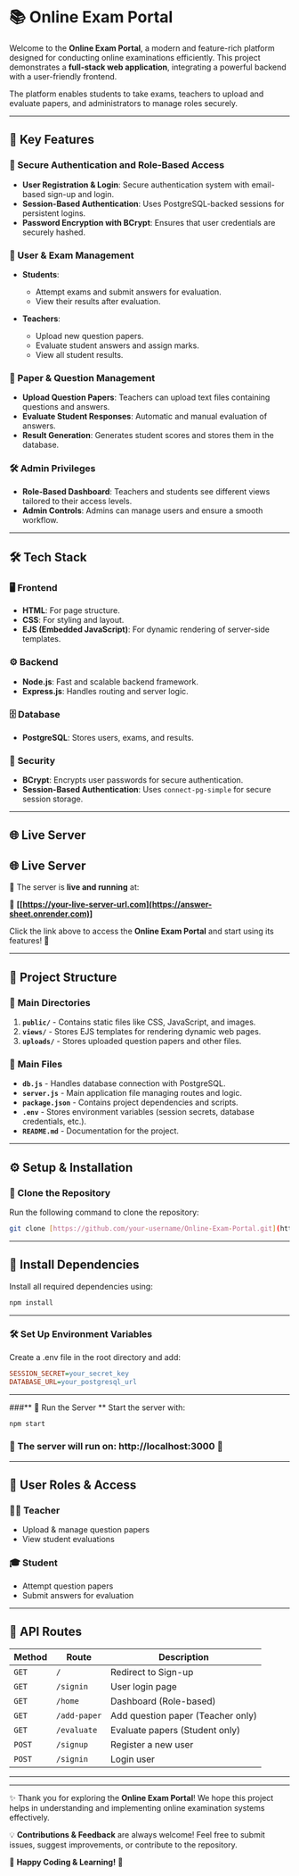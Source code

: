 # 📚 **Online Exam Portal**  

Welcome to the **Online Exam Portal**, a modern and feature-rich platform designed for conducting online examinations efficiently. This project demonstrates a **full-stack web application**, integrating a powerful backend with a user-friendly frontend.

The platform enables students to take exams, teachers to upload and evaluate papers, and administrators to manage roles securely.

---

## 🚀 **Key Features**  

### 🔐 Secure Authentication and Role-Based Access  

- **User Registration & Login**: Secure authentication system with email-based sign-up and login.  
- **Session-Based Authentication**: Uses PostgreSQL-backed sessions for persistent logins.  
- **Password Encryption with BCrypt**: Ensures that user credentials are securely hashed.  

### 👤 User & Exam Management  

- **Students**:  
  - Attempt exams and submit answers for evaluation.  
  - View their results after evaluation.  

- **Teachers**:  
  - Upload new question papers.  
  - Evaluate student answers and assign marks.  
  - View all student results.  

### 📑 Paper & Question Management  

- **Upload Question Papers**: Teachers can upload text files containing questions and answers.  
- **Evaluate Student Responses**: Automatic and manual evaluation of answers.  
- **Result Generation**: Generates student scores and stores them in the database.  

### 🛠️ Admin Privileges  

- **Role-Based Dashboard**: Teachers and students see different views tailored to their access levels.  
- **Admin Controls**: Admins can manage users and ensure a smooth workflow.  

---

## 🛠 **Tech Stack**  

### 🖥️ **Frontend**  
- **HTML**: For page structure.  
- **CSS**: For styling and layout.  
- **EJS (Embedded JavaScript)**: For dynamic rendering of server-side templates.  

### ⚙️ **Backend**  
- **Node.js**: Fast and scalable backend framework.  
- **Express.js**: Handles routing and server logic.  

### 🗄️ **Database**  
- **PostgreSQL**: Stores users, exams, and results.  

### 🔐 **Security**  
- **BCrypt**: Encrypts user passwords for secure authentication.  
- **Session-Based Authentication**: Uses `connect-pg-simple` for secure session storage.  

---

## 🌐 **Live Server**  

## 🌐 **Live Server**  

🚀 The server is **live and running** at:  

🔗 **[[https://your-live-server-url.com](https://answer-sheet.onrender.com)]**  

Click the link above to access the **Online Exam Portal** and start using its features! 🎯  

---

## 📂 **Project Structure**  

### 📁 **Main Directories**  
1. **`public/`** - Contains static files like CSS, JavaScript, and images.  
2. **`views/`** - Stores EJS templates for rendering dynamic web pages.  
3. **`uploads/`** - Stores uploaded question papers and other files.  

### 📄 **Main Files**  
- **`db.js`** - Handles database connection with PostgreSQL.  
- **`server.js`** - Main application file managing routes and logic.  
- **`package.json`** - Contains project dependencies and scripts.  
- **`.env`** - Stores environment variables (session secrets, database credentials, etc.).  
- **`README.md`** - Documentation for the project.  

---

## ⚙️ **Setup & Installation**  

### 🔽 Clone the Repository  
Run the following command to clone the repository:  
```sh
git clone [https://github.com/your-username/Online-Exam-Portal.git](https://github.com/BikoMaster6589/Answer_Sheet.git)
```



---
## 🔧 **Install Dependencies**
Install all required dependencies using:
```sh
npm install

```

---
### **🛠 Set Up Environment Variables**  
Create a .env file in the root directory and add:
```ini
SESSION_SECRET=your_secret_key
DATABASE_URL=your_postgresql_url

```
---
###** 🏁 Run the Server **
Start the server with:  
```sh
npm start
```
### 📌 The server will run on: http://localhost:3000 🚀


---

## 🔑 **User Roles & Access**  

### 👨‍🏫 **Teacher**  
- Upload & manage question papers  
- View student evaluations  

### 🎓 **Student**  
- Attempt question papers  
- Submit answers for evaluation  

---

## 📜 **API Routes**  

| **Method** | **Route**       | **Description**                          |
|-----------|---------------|------------------------------------------|
| `GET`    | `/`           | Redirect to Sign-up                     |
| `GET`    | `/signin`     | User login page                         |
| `GET`    | `/home`       | Dashboard (Role-based)                  |
| `GET`    | `/add-paper`  | Add question paper (Teacher only)       |
| `GET`    | `/evaluate`   | Evaluate papers (Student only)          |
| `POST`   | `/signup`     | Register a new user                     |
| `POST`   | `/signin`     | Login user                               |


---

---

✨ Thank you for exploring the **Online Exam Portal**! We hope this project helps in understanding and implementing online examination systems effectively.  

💡 **Contributions & Feedback** are always welcome! Feel free to submit issues, suggest improvements, or contribute to the repository.  

🚀 **Happy Coding & Learning!** 🎯  




